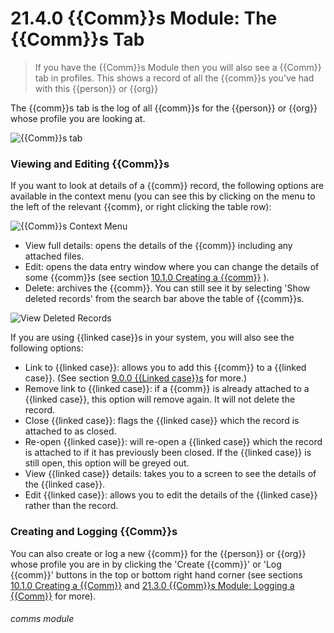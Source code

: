 # 21.4.0  {{Comm}}s Module: The {{Comm}}s Tab

> If you have the {{Comm}}s Module then you will also see a {{Comm}} tab in profiles. This shows a record of all the {{comm}}s you've had with this {{person}} or {{org}}



The {{comm}}s tab is the log of all {{comm}}s for the {{person}} or {{org}} whose profile you are looking at. 

![{{Comm}}s tab](52a.png)

### Viewing and Editing {{Comm}}s

If you want to look at details of a {{comm}} record, the following options are available in the context menu (you can see this by clicking on the menu to the left of the relevant {{comm}, or right clicking the table row):

![{{Comm}}s Context Menu](21.4.0a.png)

- View full details: opens the details of the {{comm}} including any attached files.
- Edit: opens the data entry window where you can change the details of some {{comm}}s (see section [10.1.0 Creating a {{comm}}](/help/index/p/10.1.0) ).
- Delete: archives the {{comm}}. You can still see it by selecting 'Show deleted records' from the search bar above the table of {{comm}}s.

![View Deleted Records](21.4.0b.png)

If you are using {{linked case}}s in your system, you will also see the following options:

- Link to {{linked case}}: allows you to add this {{comm}} to a {{linked case}}. (See section [9.0.0 {{Linked case}}s](/help/index/p/9.0.0) for more.)
- Remove link to {{linked case}}: if a {{comm}} is already attached to a {{linked case}}, this option will remove again. It will not delete the record.
- Close {{linked case}}: flags the {{linked case}} which the record is attached to as closed.
- Re-open {{linked case}}: will re-open a {{linked case}} which the record is attached to if it has previously been closed. If the {{linked case}} is still open, this option will be greyed out.
- View {{linked case}} details: takes you to a screen to see the details of the {{linked case}}.
- Edit {{linked case}}: allows you to edit the details of the {{linked case}} rather than the record.

### Creating and Logging {{Comm}}s

You can also create or log a new {{comm}} for the {{person}} or {{org}} whose profile you are in by clicking the 'Create {{comm}}' or 'Log {{comm}}' buttons in the top or bottom right hand corner (see sections [10.1.0  Creating a {{Comm}}](/help/index/p/10.1.0) and [21.3.0  {{Comm}}s Module: Logging a {{Comm}}](/help/index/p/21.3.0) for more). 


###### comms module

